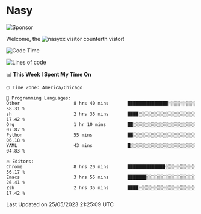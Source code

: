 # Nasy

<!--
<p align="center">
<img height="200" src="https://github-readme-stats.vercel.app/api?username=nasyxx&count_private=true&show_icons=true&theme=dracula&include_all_commits=true"/>
<img height="200" src="https://github-readme-stats.vercel.app/api/top-langs/?username=nasyxx&theme=dracula&hide=html,jupyter+notebook&count_private=true&show_icons=true"/>
</p>

  
----------------
-->

![Sponsor](https://img.shields.io/static/v1.svg?label=Sponsor&message=%E2%9D%A4&logo=GitHub&style=flat&color=pink)
 
Welcome, the ![nasyxx visitor counter](https://count.getloli.com/get/@nasyxx?theme=rule34)th vistor!
 
<!--START_SECTION:waka-->
![Code Time](http://img.shields.io/badge/Code%20Time-3%2C539%20hrs%203%20mins-blue)

![Lines of code](https://img.shields.io/badge/From%20Hello%20World%20I%27ve%20Written-6.2%20million%20lines%20of%20code-blue)

📊 **This Week I Spent My Time On** 

```text
🕑︎ Time Zone: America/Chicago

💬 Programming Languages: 
Other                    8 hrs 40 mins       ███████████████░░░░░░░░░░   58.31 % 
sh                       2 hrs 35 mins       ████░░░░░░░░░░░░░░░░░░░░░   17.42 % 
Org                      1 hr 10 mins        ██░░░░░░░░░░░░░░░░░░░░░░░   07.87 % 
Python                   55 mins             ██░░░░░░░░░░░░░░░░░░░░░░░   06.18 % 
YAML                     43 mins             █░░░░░░░░░░░░░░░░░░░░░░░░   04.83 % 

🔥 Editors: 
Chrome                   8 hrs 20 mins       ██████████████░░░░░░░░░░░   56.17 % 
Emacs                    3 hrs 55 mins       ███████░░░░░░░░░░░░░░░░░░   26.41 % 
Zsh                      2 hrs 35 mins       ████░░░░░░░░░░░░░░░░░░░░░   17.42 % 
```


 Last Updated on 25/05/2023 21:25:09 UTC
<!--END_SECTION:waka-->

<!-- ![visitors](https://visitor-badge.laobi.icu/badge?page_id=nasyxx.nasyxx) -->
